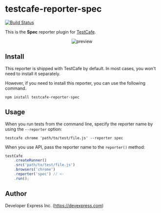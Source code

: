 # testcafe-reporter-spec
[![Build Status](https://travis-ci.org/DevExpress/testcafe-reporter-spec.svg)](https://travis-ci.org/DevExpress/testcafe-reporter-spec)

This is the **Spec** reporter plugin for [TestCafe](http://devexpress.github.io/testcafe).

<p align="center">
    <img src="https://raw.github.com/DevExpress/testcafe-reporter-spec/master/media/preview.png" alt="preview" />
</p>

## Install

This reporter is shipped with TestCafe by default. In most cases, you won't need to install it separately.

However, if you need to install this reporter, you can use the following command.

```
npm install testcafe-reporter-spec
```

## Usage

When you run tests from the command line, specify the reporter name by using the `--reporter` option:

```
testcafe chrome 'path/to/test/file.js' --reporter spec
```


When you use API, pass the reporter name to the `reporter()` method:

```js
testCafe
    .createRunner()
    .src('path/to/test/file.js')
    .browsers('chrome')
    .reporter('spec') // <-
    .run();
```

## Author
Developer Express Inc. (https://devexpress.com)

